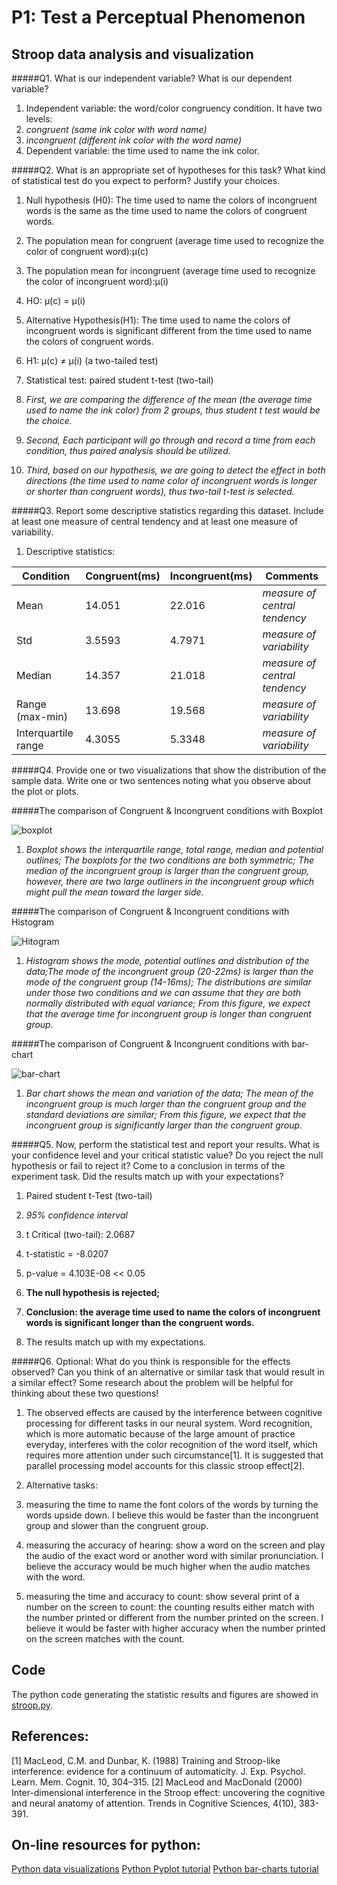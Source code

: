 # P1: Test a Perceptual Phenomenon

## Stroop data analysis and visualization

#####Q1. What is our independent variable? What is our dependent variable?

1. Independent variable: the word/color congruency condition. It have two levels:
  1. *congruent (same ink color with word name)*
  2. *incongruent (different ink color with the word name)*
2. Dependent variable: the time used to name the ink color.


#####Q2. What is an appropriate set of hypotheses for this task? What kind of statistical test do you expect to perform? Justify your choices.

1. Null hypothesis (H0): The time used to name the colors of incongruent words is the same as the time used to name the colors of congruent words.
  1. The population mean for congruent (average time used to recognize the color of congruent word):μ(c)
  2. The population mean for incongruent (average time used to recognize the color of incongruent word):μ(i)
  3. HO: μ(c) = μ(i)


2. Alternative Hypothesis(H1): The time used to name the colors of incongruent words is significant different from the time used to name the colors of congruent words.
  1. H1: μ(c) ≠ μ(i)  (a two-tailed test)


2. Statistical test: paired student t-test (two-tail)
  1. *First, we are comparing the difference of the mean (the average time used to name the ink color) from 2 groups, thus student t test would be the choice.*
  2. *Second, Each participant will go through and record a time from each condition, thus paired analysis should be utilized.*
  3. *Third, based on our hypothesis, we are going to detect the effect in both directions (the time used to name color of incongruent words is longer or shorter than congruent words), thus two-tail t-test is selected.*


#####Q3. Report some descriptive statistics regarding this dataset. Include at least one measure of central tendency and at least one measure of variability.

1. Descriptive statistics:


 | Condition           | Congruent(ms) | Incongruent(ms) | Comments                      |
 | ------------------- | ------------- | --------------- | ----------------------------- |
 | Mean                | 14.051        | 22.016          | *measure of central tendency* |
 | Std                 | 3.5593        | 4.7971          | *measure of variability*      |
 | Median              | 14.357        | 21.018          | *measure of central tendency* |
 | Range (max-min)     | 13.698        | 19.568          | *measure of variability*      |
 | Interquartile range | 4.3055        | 5.3348          | *measure of variability*      |



#####Q4. Provide one or two visualizations that show the distribution of the sample data. Write one or two sentences noting what you observe about the plot or plots.


#####The comparison of Congruent & Incongruent conditions with Boxplot




  ![boxplot](https://github.com/super-penguin/Udacity_Data_Analyst/blob/master/P1/boxplot.png)
  1. *Boxplot shows the interquartile range, total range, median and potential outlines;  The boxplots for the two conditions are both symmetric; The median of the incongruent group is larger than the congruent group, however, there are two large outliners in the incongruent group which might pull the mean toward the larger side.*


#####The comparison of Congruent & Incongruent conditions with Histogram







  ![Hitogram](https://github.com/super-penguin/Udacity_Data_Analyst/blob/master/P1/histogram.png)

  1. *Histogram shows the mode, potential outlines and distribution of the data;The mode of the incongruent group (20-22ms) is larger than the mode of the congruent group (14-16ms); The distributions are similar under those two conditions and we can assume that they are both normally distributed with equal variance; From this figure, we expect that the average time for incongruent group is longer than congruent group.*


#####The comparison of Congruent & Incongruent conditions with bar-chart





  ![bar-chart](https://github.com/super-penguin/Udacity_Data_Analyst/blob/master/P1/bar_graph.png)
  1. *Bar chart shows the mean and variation of the data; The mean of the incongruent group is much larger than the congruent group and the standard deviations are similar; From this figure, we expect that the incongruent group is significantly larger than the congruent group.*


#####Q5. Now, perform the statistical test and report your results. What is your confidence level and your critical statistic value? Do you reject the null hypothesis or fail to reject it? Come to a conclusion in terms of the experiment task. Did the results match up with your expectations?

1. Paired student t-Test (two-tail)
  1. *95% confidence interval*
  2. t Critical (two-tail): 2.0687
  3. t-statistic = -8.0207
  4. p-value = 4.103E-08 << 0.05

2. **The null hypothesis is rejected;**
3. **Conclusion: the average time used to name the colors of incongruent words is significant longer than the congruent words.**

4. The results match up with my expectations.


#####Q6. Optional: What do you think is responsible for the effects observed? Can you think of an alternative or similar task that would result in a similar effect? Some research about the problem will be helpful for thinking about these two questions!

1. The observed effects are caused by the interference between cognitive processing for different tasks in our neural system. Word recognition, which is more automatic because of the large amount of practice everyday, interferes with the color recognition of the word itself, which requires more attention under such circumstance[1]. It is suggested that parallel processing model accounts for this classic stroop effect[2].

2. Alternative tasks:
  1. measuring the time to name the font colors of the words by turning the words upside down. I believe this would be faster than the incongruent group and slower than the congruent group.
  2. measuring the accuracy of hearing: show a word on the screen and play the audio of the exact word or another word with similar pronunciation. I believe the accuracy would be much higher when the audio matches with the word.  
  3. measuring the time and accuracy to count: show several print of a number on the screen to count: the counting results either match with the number printed or different from the number printed on the screen. I believe it would be faster with higher accuracy when the number printed on the screen matches with the count.

## Code
The python code generating the statistic results and figures are showed in [stroop.py](https://github.com/super-penguin/Udacity_Data_Analyst/blob/master/stroop.py).

## References:

[1] MacLeod, C.M. and Dunbar, K. (1988) Training and Stroop-like
interference: evidence for a continuum of automaticity. J. Exp. Psychol.
Learn. Mem. Cognit. 10, 304–315.
[2] MacLeod and MacDonald (2000) Inter-dimensional interference in the Stroop effect: uncovering the cognitive and neural anatomy of attention. Trends in Cognitive Sciences, 4(10), 383-391.

## On-line resources for python:
[Python data visualizations](http://www.randalolson.com/2014/06/28/how-to-make-beautiful-data-visualizations-in-python-with-matplotlib/)
[Python Pyplot tutorial](http://matplotlib.org/users/pyplot_tutorial.html)
[Python bar-charts tutorial](https://plot.ly/python/bar-charts/)
